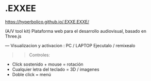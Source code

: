 # .EXXEE

https://hyperbolico.github.io/.EXXE.EXXE/
>>
(A/V tool kit)
Plataforma web para el desarrollo audiovisual, basado en Three.js

—
Visualizacion y activacion : PC / LAPTOP
Ejecutalo / remixealo

>> Controles:
- Click sostenido + mouse = rotación
- Cualquier letra del teclado = 3D / imagenes
- Doble click = menú
